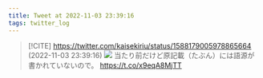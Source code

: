 ```yaml
---
title: Tweet at 2022-11-03 23:39:16
tags: twitter_log
---
```


> [!CITE] https://twitter.com/kaisekiriu/status/1588179005978865664 (2022-11-03 23:39:16)
> ![](https://twitter.com/kaisekiriu/status/1588179005978865664)
> 当たり前だけど原記載（たぶん）には語源が書かれていないので。
> https://t.co/x9eqA8MjTT
